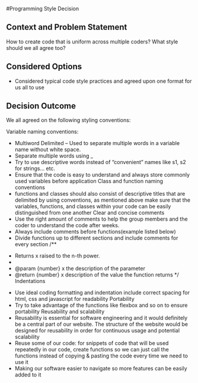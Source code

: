 #Programming Style Decision

## Context and Problem Statement

How to create code that is uniform across multiple coders?
What style should we all agree too?

## Considered Options

* Considered typical code style practices and agreed upon one format for us all to use

## Decision Outcome
We all agreed on the following styling conventions:

Variable naming conventions:
- Multiword Delimited – Used to separate multiple words in a variable name without white space.
- Separate multiple words using _
- Try to use descriptive words instead of “convenient” names like s1, s2 for strings… etc. 
- Ensure that the code is easy to understand and always store commonly used variables before application
Class and function naming conventions
- functions and classes should also consist of descriptive titles that are delimited by using conventions, as mentioned above
make sure that the variables, functions, and classes within your code can be easily distinguished from one another
Clear and concise comments
- Use the right amount of comments to help the group members and the coder to understand the code after weeks. 
- Always include comments before functions(example listed below)
- Divide functions up to different sections and include comments for every section
/**
 * Returns x raised to the n-th power.
 *
 * @param {number} x the description of the parameter
 * @return {number} x description of the value the function returns
 */
Indentations
- Use ideal coding formatting and indentation include correct spacing for html, css and javascript for readability
Portability
- Try to take advantage of the functions like flexbox and so on to ensure portability 
Reusability and scalability
- Reusability is essential for software engineering and it would definitely be a central part of our website. The structure of the website would be designed for reusability in order for continuous usage and potential scalability
- Reuse some of our code: for snippets of code that will be used repeatedly in our code, create functions so we can just call the functions instead of copying & pasting the code every time we need to use it
- Making our software easier to navigate so more features can be easily added to it

